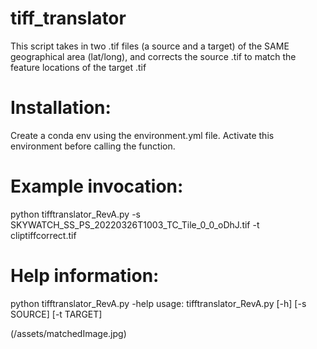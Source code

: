 # tiff_translator
This script takes in two .tif files (a source and a target) of the SAME geographical area (lat/long), and corrects the source .tif to match the feature locations of the target .tif

# Installation:
Create a conda env using the environment.yml file. Activate this environment before calling the function.

# Example invocation:
python tifftranslator_RevA.py -s SKYWATCH_SS_PS_20220326T1003_TC_Tile_0_0_oDhJ.tif -t cliptiffcorrect.tif

# Help information:
python tifftranslator_RevA.py -help
usage: tifftranslator_RevA.py [-h] [-s SOURCE] [-t TARGET]

(/assets/matchedImage.jpg)
